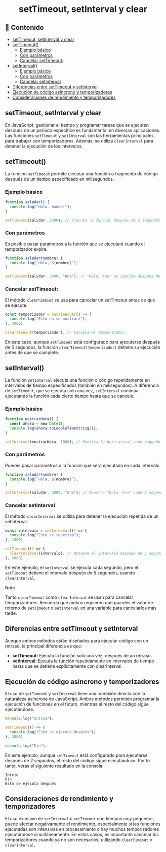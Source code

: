 <h1 align='center'>setTimeout, setInterval y clear </h1>

<h2>📑 Contenido</h2>

- [setTimeout, setInterval y clear](#settimeout-setinterval-y-clear)
- [setTimeout()](#settimeout)
  - [Ejemplo básico](#ejemplo-básico)
  - [Con parámetros](#con-parámetros)
  - [Cancelar setTimeout:](#cancelar-settimeout)
- [setInterval()](#setinterval)
  - [Ejemplo básico](#ejemplo-básico-1)
  - [Con parámetros](#con-parámetros-1)
  - [Cancelar setInterval](#cancelar-setinterval)
- [Diferencias entre setTimeout y setInterval](#diferencias-entre-settimeout-y-setinterval)
- [Ejecución de código asíncrono y temporizadores](#ejecución-de-código-asíncrono-y-temporizadores)
- [Consideraciones de rendimiento y temporizadores](#consideraciones-de-rendimiento-y-temporizadores)

## setTimeout, setInterval y clear

En JavaScript, gestionar el tiempo y programar tareas que se ejecuten después de un periodo específico es fundamental en diversas aplicaciones. Las funciones `setTimeout` y `setInterval` son las herramientas principales para trabajar con temporizadores. Además, se utiliza `clearInterval` para detener la ejecución de los intervalos.

## setTimeout()

La función `setTimeout` permite ejecutar una función o fragmento de código después de un tiempo especificado en milisegundos.

### Ejemplo básico

```js
function saludar() {
  console.log("Hola, mundo!");
}

setTimeout(saludar, 2000); // Ejecuta la función después de 2 segundos.
```

### Con parámetros

Es posible pasar parámetros a la función que se ejecutará cuando el temporizador expire.

```js
function saludar(nombre) {
  console.log(`Hola, ${nombre}`);
}

setTimeout(saludar, 3000, "Ana"); // "Hola, Ana" se imprime después de 3 segundos.
```

### Cancelar setTimeout:

El método `clearTimeout` se usa para cancelar un setTimeout antes de que se ejecute.

```js
const temporizador = setTimeout(() => {
  console.log("Esto no se mostrará");
}, 5000);

clearTimeout(temporizador); // Cancela el temporizador.
```

En este caso, aunque `setTimeout` está configurado para ejecutarse después de 5 segundos, la función `clearTimeout(temporizador)` detiene su ejecución antes de que se complete.

## setInterval()

La función `setInterval` ejecuta una función o código repetidamente en intervalos de tiempo especificados (también en milisegundos). A diferencia de `setTimeout`, que se ejecuta solo una vez, `setInterval` continúa ejecutando la función cada cierto tiempo hasta que se cancele.

### Ejemplo básico

```js
function mostrarHora() {
  const ahora = new Date();
  console.log(ahora.toLocaleTimeString());
}

setInterval(mostrarHora, 1000); // Muestra la hora actual cada segundo.
```

### Con parámetros

Puedes pasar parámetros a la función que será ejecutada en cada intervalo.

```js
function saludar(nombre) {
  console.log(`Hola, ${nombre}`);
}

setInterval(saludar, 2000, "Ana"); // Muestra "Hola, Ana" cada 2 segundos.
```

### Cancelar setInterval

El método `clearInterval` se utiliza para detener la ejecución repetida de un setInterval.

```js
const intervalo = setInterval(() => {
  console.log("Esto se repetirá");
}, 1000);

setTimeout(() => {
  clearInterval(intervalo); // Detiene el intervalo después de 5 segundos.
}, 5000);
```

En este ejemplo, el `setInterval` se ejecuta cada segundo, pero el `setTimeout` detiene el intervalo después de 5 segundos, usando `clearInterval`.

> [!NOTE]
> Tanto `clearTimeout` como `clearInterval` se usan para cancelar temporizadores. Recuerda que ambos requieren que guardes el valor de retorno de `setTimeout` o `setInterval` en una variable para cancelarlos más tarde.

## Diferencias entre setTimeout y setInterval

Aunque ambos métodos están diseñados para ejecutar código con un retraso, la principal diferencia es que:

- **setTimeout:** Ejecuta la función solo una vez, después de un retraso.
- **setInterval:** Ejecuta la función repetidamente en intervalos de tiempo hasta que se detiene explícitamente con clearInterval.

## Ejecución de código asíncrono y temporizadores

El uso de `setTimeout` y `setInterval` tiene una conexión directa con la naturaleza asíncrona de JavaScript. Ambos métodos permiten programar la ejecución de funciones en el futuro, mientras el resto del código sigue ejecutándose.

```js
console.log("Inicio");

setTimeout(() => {
  console.log("Esto se ejecuta después");
}, 2000);

console.log("Fin");
```

En este ejemplo, aunque `setTimeout` está configurado para ejecutarse después de 2 segundos, el resto del código sigue ejecutándose. Por lo tanto, verás el siguiente resultado en la consola:

```
Inicio
Fin
Esto se ejecuta después
```

## Consideraciones de rendimiento y temporizadores

El uso excesivo de `setInterval` o `setTimeout` con tiempos muy pequeños puede afectar negativamente el rendimiento, especialmente si las funciones ejecutadas son intensivas en procesamiento o hay muchos temporizadores ejecutándose simultáneamente. En estos casos, es importante cancelar los temporizadores cuando ya no son necesarios, utilizando `clearTimeout` o `clearInterval`.
